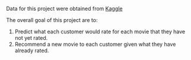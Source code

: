 Data for this project were obtained from [Kaggle](https://www.kaggle.com/datasets/netflix-inc/netflix-prize-data)

The overall goal of this project are to:
1. Predict what each customer would rate for each movie that they have not yet rated.
2. Recommend a new movie to each customer given what they have already rated.
